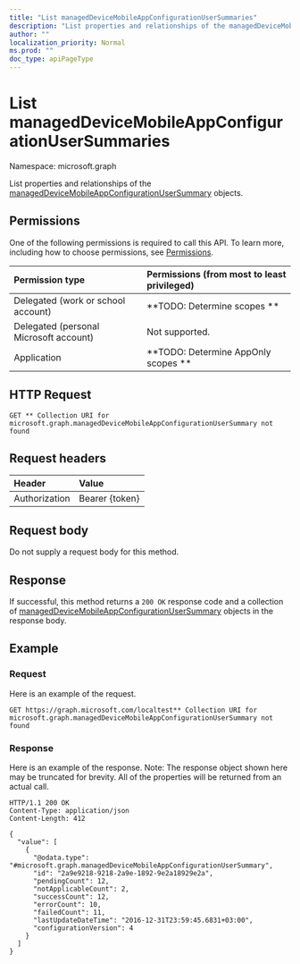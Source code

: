 ```yaml
---
title: "List managedDeviceMobileAppConfigurationUserSummaries"
description: "List properties and relationships of the managedDeviceMobileAppConfigurationUserSummary objects."
author: ""
localization_priority: Normal
ms.prod: ""
doc_type: apiPageType
---
```


# List managedDeviceMobileAppConfigurationUserSummaries

Namespace: microsoft.graph

List properties and relationships of the [managedDeviceMobileAppConfigurationUserSummary](../resources/manageddevicemobileappconfigurationusersummary.md) objects.

## Permissions
One of the following permissions is required to call this API. To learn more, including how to choose permissions, see [Permissions](/concepts/permissions-reference.md).

|Permission type|Permissions (from most to least privileged)|
|:---|:---|
|Delegated (work or school account)|**TODO: Determine scopes **|
|Delegated (personal Microsoft account)|Not supported.|
|Application|**TODO: Determine AppOnly scopes **|

## HTTP Request
<!-- {
  "blockType": "ignored"
}
-->
``` http
GET ** Collection URI for microsoft.graph.managedDeviceMobileAppConfigurationUserSummary not found
```

## Request headers
|Header|Value|
|:---|:---|
|Authorization|Bearer {token}|

## Request body
Do not supply a request body for this method.

## Response
If successful, this method returns a `200 OK` response code and a collection of [managedDeviceMobileAppConfigurationUserSummary](../resources/manageddevicemobileappconfigurationusersummary.md) objects in the response body.

## Example

### Request
Here is an example of the request.
<!-- {
  "blockType": "request",
  "name": "get_manageddevicemobileappconfigurationusersummary"
}
-->
``` http
GET https://graph.microsoft.com/localtest** Collection URI for microsoft.graph.managedDeviceMobileAppConfigurationUserSummary not found
```

### Response
Here is an example of the response. Note: The response object shown here may be truncated for brevity. All of the properties will be returned from an actual call.
<!-- {
  "blockType": "response",
  "truncated": true,
  "@odata.type": "collection(microsoft.graph.manageddevicemobileappconfigurationusersummary)"
}
-->
``` http
HTTP/1.1 200 OK
Content-Type: application/json
Content-Length: 412

{
  "value": [
    {
      "@odata.type": "#microsoft.graph.managedDeviceMobileAppConfigurationUserSummary",
      "id": "2a9e9218-9218-2a9e-1892-9e2a18929e2a",
      "pendingCount": 12,
      "notApplicableCount": 2,
      "successCount": 12,
      "errorCount": 10,
      "failedCount": 11,
      "lastUpdateDateTime": "2016-12-31T23:59:45.6831+03:00",
      "configurationVersion": 4
    }
  ]
}
```

